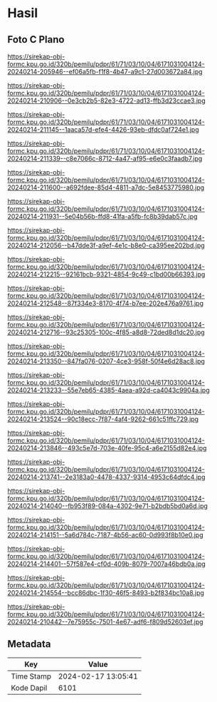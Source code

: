 # Hasil

## Foto C Plano

https://sirekap-obj-formc.kpu.go.id/320b/pemilu/pdpr/61/71/03/10/04/6171031004124-20240214-205946--ef06a5fb-f1f8-4b47-a9c1-27d003672a84.jpg

https://sirekap-obj-formc.kpu.go.id/320b/pemilu/pdpr/61/71/03/10/04/6171031004124-20240214-210906--0e3cb2b5-82e3-4722-ad13-ffb3d23ccae3.jpg

https://sirekap-obj-formc.kpu.go.id/320b/pemilu/pdpr/61/71/03/10/04/6171031004124-20240214-211145--1aaca57d-efe4-4426-93eb-dfdc0af724e1.jpg

https://sirekap-obj-formc.kpu.go.id/320b/pemilu/pdpr/61/71/03/10/04/6171031004124-20240214-211339--c8e7066c-8712-4a47-af95-e6e0c3faadb7.jpg

https://sirekap-obj-formc.kpu.go.id/320b/pemilu/pdpr/61/71/03/10/04/6171031004124-20240214-211600--a692fdee-85d4-4811-a7dc-5e8453775980.jpg

https://sirekap-obj-formc.kpu.go.id/320b/pemilu/pdpr/61/71/03/10/04/6171031004124-20240214-211931--5e04b56b-ffd8-41fa-a5fb-fc8b39dab57c.jpg

https://sirekap-obj-formc.kpu.go.id/320b/pemilu/pdpr/61/71/03/10/04/6171031004124-20240214-212056--b47dde3f-a9ef-4e1c-b8e0-ca395ee202bd.jpg

https://sirekap-obj-formc.kpu.go.id/320b/pemilu/pdpr/61/71/03/10/04/6171031004124-20240214-212215--92161bcb-9321-4854-9c49-c1bd00b66393.jpg

https://sirekap-obj-formc.kpu.go.id/320b/pemilu/pdpr/61/71/03/10/04/6171031004124-20240214-212548--87f334e3-8170-4f74-b7ee-202e476a9761.jpg

https://sirekap-obj-formc.kpu.go.id/320b/pemilu/pdpr/61/71/03/10/04/6171031004124-20240214-212716--93c25305-100c-4f85-a8d8-72ded8d1dc20.jpg

https://sirekap-obj-formc.kpu.go.id/320b/pemilu/pdpr/61/71/03/10/04/6171031004124-20240214-213350--847fa076-0207-4ce3-958f-50f4e6d28ac8.jpg

https://sirekap-obj-formc.kpu.go.id/320b/pemilu/pdpr/61/71/03/10/04/6171031004124-20240214-213233--55e7eb65-4385-4aea-a92d-ca4043c9904a.jpg

https://sirekap-obj-formc.kpu.go.id/320b/pemilu/pdpr/61/71/03/10/04/6171031004124-20240214-213524--90c18ecc-7f87-4af4-9262-661c51ffc729.jpg

https://sirekap-obj-formc.kpu.go.id/320b/pemilu/pdpr/61/71/03/10/04/6171031004124-20240214-213846--493c5e7d-703e-40fe-95c4-a6e2155d82e4.jpg

https://sirekap-obj-formc.kpu.go.id/320b/pemilu/pdpr/61/71/03/10/04/6171031004124-20240214-213741--2e3183a0-4478-4337-9314-4953c64dfdc4.jpg

https://sirekap-obj-formc.kpu.go.id/320b/pemilu/pdpr/61/71/03/10/04/6171031004124-20240214-214040--fb953f89-084a-4302-9e71-b2bdb5bd0a6d.jpg

https://sirekap-obj-formc.kpu.go.id/320b/pemilu/pdpr/61/71/03/10/04/6171031004124-20240214-214151--5a6d784c-7187-4b56-ac60-0d993f8b10e0.jpg

https://sirekap-obj-formc.kpu.go.id/320b/pemilu/pdpr/61/71/03/10/04/6171031004124-20240214-214401--57f587e4-cf0d-409b-8079-7007a46bdb0a.jpg

https://sirekap-obj-formc.kpu.go.id/320b/pemilu/pdpr/61/71/03/10/04/6171031004124-20240214-214554--bcc86dbc-1f30-46f5-8493-b2f834bc10a8.jpg

https://sirekap-obj-formc.kpu.go.id/320b/pemilu/pdpr/61/71/03/10/04/6171031004124-20240214-210442--7e75955c-7501-4e67-adf6-f809d52603ef.jpg


## Metadata

| Key        | Value               |
| ---------- | ------------------- |
| Time Stamp | 2024-02-17 13:05:41 |
| Kode Dapil | 6101                |



